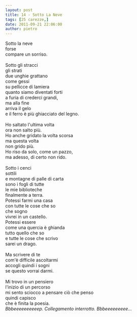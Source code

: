```yaml
---
layout: post
title: 14 - Sotto La Neve
tags: [25 carezze,]
date: 2011-09-21 22:06:00
author: pietro
---
```

Sotto la neve<br/>forse<br/>compare un sorriso.<br/><br/>Sotto gli stracci<br/>gli strati<br/>due unghie grattano<br/>come gessi<br/>su pellicce di lamiera<br/>quanto siamo diventati forti<br/>a furia di crederci grandi,<br/>ma alla fine<br/>arriva il gelo<br/>e il ferro è più ghiacciato del legno.<br/><br/>Ho saltato l'ultima volta<br/>ora non salto più.<br/>Ho anche gridato la volta scorsa<br/>ma questa volta<br/>non grido più.<br/>Ho riso da solo, come un pazzo,<br/>ma adesso, di certo non rido.<br/><br/>Sotto i cenci<br/>sottili<br/>e montagne di palle di carta<br/>sono i fogli di tutte<br/>le mie biblioteche<br/>finalmente a terra.<br/>Potessi farmi una casa<br/>con tutte le cose che so<br/>che sogno<br/>vivrei in un castello.<br/>Potessi essere<br/>come una quercia è ghianda<br/>tutto quello che so<br/>e tutte le cose che scrivo<br/>sarei un drago.<br/><br/>Ma scrivere di te<br/>com'è difficile ascoltarmi<br/>accogli quindi i sogni<br/>se questo vorrai darmi.<br/><br/>Mi trovo in un pensiero<br/>l'inizio di un percorso<br/>mi sento sciocco a pensare ciò che penso<br/>quindi capisco<br/>che è finita la poesia.<br/><i>Bbbeeeeeeeeeep. Collegamento interrotto. Bbbeeeeeeeee...</i>
